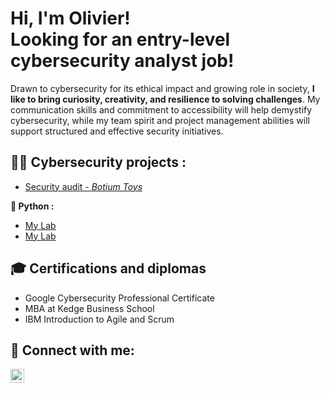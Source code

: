 <h1>Hi, I'm Olivier! <br/>Looking for an entry-level cybersecurity analyst job!</h1>

 Drawn to cybersecurity for its ethical impact and growing role in society, <b>I like to bring curiosity, creativity, and resilience to solving challenges</b>.
 My communication skills and commitment to accessibility will help demystify cybersecurity, while my team spirit and project management abilities will support structured and effective security initiatives.
 
 <h2>👨‍💻 Cybersecurity projects :</h2>

 - [Security audit - _Botium Toys_](https://github.com/OliRC07/BotiumToysAudit)
 
<b>🐍 Python :</b>  
- [My Lab](https://github.com/OliRC07/CybersecProject/tree/main)
- [My Lab](https://github.com/OliRC07/CybersecProject/tree/main)

<h2>🎓 Certifications and diplomas </h2>

- Google Cybersecurity Professional Certificate
- MBA at Kedge Business School
- IBM Introduction to Agile and Scrum

<h2> 🤳 Connect with me:</h2>

[<img align="left" alt="JoshMadakor | LinkedIn" width="22px" src="https://cdn.jsdelivr.net/npm/simple-icons@v3/icons/linkedin.svg" />][linkedin]

[linkedin]: https://www.linkedin.com/in/olivier-romero-cortell


<!--
**OliRC07/OliRC07** is a ✨ _special_ ✨ repository because its `README.md` (this file) appears on your GitHub profile.

Here are some ideas to get you started:

- 🔭 I’m currently working on ...
- 🌱 I’m currently learning ...
- 👯 I’m looking to collaborate on ...
- 🤔 I’m looking for help with ...
- 💬 Ask me about ...
- 📫 How to reach me: ...
- 😄 Pronouns: ...
- ⚡ Fun fact: ...
-->
